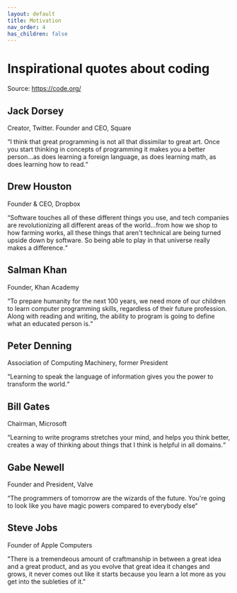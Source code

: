 ```yaml
---
layout: default
title: Motivation
nav_order: 4
has_children: false
---
```


# Inspirational quotes about coding

Source: <https://code.org/>

## Jack Dorsey

Creator, Twitter. Founder and CEO, Square

“I think that great programming is not all that dissimilar to great art. Once you start thinking in concepts of programming it makes you a better person...as does learning a foreign language, as does learning math, as does learning how to read.“

## Drew Houston

Founder & CEO, Dropbox

“Software touches all of these different things you use, and tech companies are revolutionizing all different areas of the world...from how we shop to how farming works, all these things that aren't technical are being turned upside down by software. So being able to play in that universe really makes a difference.“

## Salman Khan

Founder, Khan Academy

“To prepare humanity for the next 100 years, we need more of our children to learn computer programming skills, regardless of their future profession. Along with reading and writing, the ability to program is going to define what an educated person is.“

## Peter Denning

Association of Computing Machinery, former President

“Learning to speak the language of information gives you the power to transform the world.“

## Bill Gates

Chairman, Microsoft

“Learning to write programs stretches your mind, and helps you think better, creates a way of thinking about things that I think is helpful in all domains.“

## Gabe Newell

Founder and President, Valve

“The programmers of tomorrow are the wizards of the future. You're going to look like you have magic powers compared to everybody else“

## Steve Jobs

Founder of Apple Computers

"There is a tremendeous amount of craftmanship in between a great idea and a great product, and as you evolve that great idea it changes and grows, it never comes out like it starts because you learn a lot more as you get into the subleties of it."